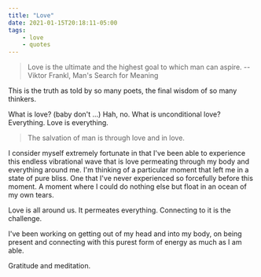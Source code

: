 ```yaml
---
title: "Love"
date: 2021-01-15T20:18:11-05:00
tags:
    - love
    - quotes
---
```


> Love is the ultimate and the highest goal to which man can aspire.
> -- Viktor Frankl, Man's Search for Meaning

This is the truth as told by so many poets, the final wisdom of so many thinkers.

What is love? (baby don't ...) Hah, no. What is unconditional love? Everything. Love is everything.

> The salvation of man is through love and in love.

I consider myself extremely fortunate in that I've been able to experience this endless vibrational wave that is love permeating through my body and everything around me. I'm thinking of a particular moment that left me in a state of pure bliss. One that I've never experienced so forcefully before this moment. A moment where I could do nothing else but float in an ocean of my own tears.

Love is all around us. It permeates everything. Connecting to it is the challenge.

I've been working on getting out of my head and into my body, on being present and connecting with this purest form of energy as much as I am able.

Gratitude and meditation.
